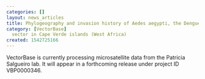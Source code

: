 ```yaml
---
categories: []
layout: news_articles
title: Phylogeography and invasion history of Aedes aegypti, the Dengue and Zika mosquito
category: [VectorBase]
  vector in Cape Verde islands (West Africa)
created: 1542725166
---
```

VectorBase is currently processing microsatellite data from the  Patricia Salgueiro lab. It will appear in a forthcoming release under project ID VBP0000346.
